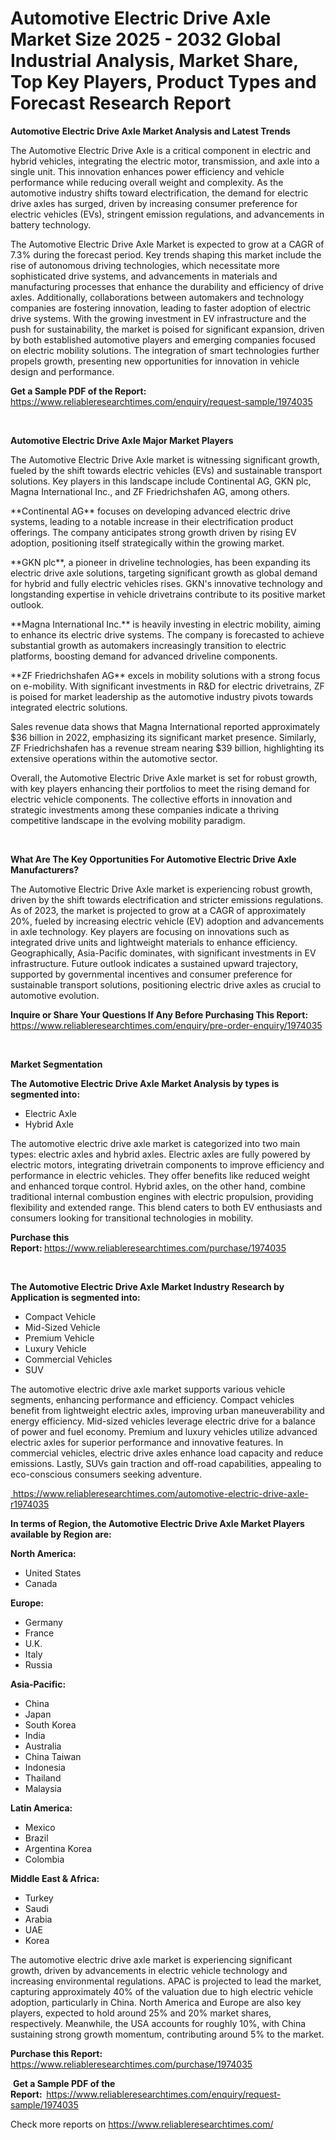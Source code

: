 <p><h1>Automotive Electric Drive Axle Market Size 2025 - 2032 Global Industrial Analysis, Market Share, Top Key Players, Product Types and Forecast Research Report</h1></p><p><strong>Automotive Electric Drive Axle Market Analysis and Latest Trends</strong></p>
<p><p>The Automotive Electric Drive Axle is a critical component in electric and hybrid vehicles, integrating the electric motor, transmission, and axle into a single unit. This innovation enhances power efficiency and vehicle performance while reducing overall weight and complexity. As the automotive industry shifts toward electrification, the demand for electric drive axles has surged, driven by increasing consumer preference for electric vehicles (EVs), stringent emission regulations, and advancements in battery technology.</p><p>The Automotive Electric Drive Axle Market is expected to grow at a CAGR of 7.3% during the forecast period. Key trends shaping this market include the rise of autonomous driving technologies, which necessitate more sophisticated drive systems, and advancements in materials and manufacturing processes that enhance the durability and efficiency of drive axles. Additionally, collaborations between automakers and technology companies are fostering innovation, leading to faster adoption of electric drive systems. With the growing investment in EV infrastructure and the push for sustainability, the market is poised for significant expansion, driven by both established automotive players and emerging companies focused on electric mobility solutions. The integration of smart technologies further propels growth, presenting new opportunities for innovation in vehicle design and performance.</p></p>
<p><strong>Get a Sample PDF of the Report:&nbsp;</strong> <a href="https://www.reliableresearchtimes.com/enquiry/request-sample/1974035?utm_campaign=2233&utm_medium=2&utm_source=Github&utm_content=ia&utm_term=31032025&utm_id=automotive-electric-drive-axle">https://www.reliableresearchtimes.com/enquiry/request-sample/1974035</a></p>
<p>&nbsp;</p>
<p><strong>Automotive Electric Drive Axle Major Market Players</strong></p>
<p><p>The Automotive Electric Drive Axle market is witnessing significant growth, fueled by the shift towards electric vehicles (EVs) and sustainable transport solutions. Key players in this landscape include Continental AG, GKN plc, Magna International Inc., and ZF Friedrichshafen AG, among others.</p><p>**Continental AG** focuses on developing advanced electric drive systems, leading to a notable increase in their electrification product offerings. The company anticipates strong growth driven by rising EV adoption, positioning itself strategically within the growing market.</p><p>**GKN plc**, a pioneer in driveline technologies, has been expanding its electric drive axle solutions, targeting significant growth as global demand for hybrid and fully electric vehicles rises. GKN's innovative technology and longstanding expertise in vehicle drivetrains contribute to its positive market outlook.</p><p>**Magna International Inc.** is heavily investing in electric mobility, aiming to enhance its electric drive systems. The company is forecasted to achieve substantial growth as automakers increasingly transition to electric platforms, boosting demand for advanced driveline components.</p><p>**ZF Friedrichshafen AG** excels in mobility solutions with a strong focus on e-mobility. With significant investments in R&D for electric drivetrains, ZF is poised for market leadership as the automotive industry pivots towards integrated electric solutions.</p><p>Sales revenue data shows that Magna International reported approximately $36 billion in 2022, emphasizing its significant market presence. Similarly, ZF Friedrichshafen has a revenue stream nearing $39 billion, highlighting its extensive operations within the automotive sector.</p><p>Overall, the Automotive Electric Drive Axle market is set for robust growth, with key players enhancing their portfolios to meet the rising demand for electric vehicle components. The collective efforts in innovation and strategic investments among these companies indicate a thriving competitive landscape in the evolving mobility paradigm.</p></p>
<p>&nbsp;</p>
<p><strong>What Are The Key Opportunities For Automotive Electric Drive Axle Manufacturers?</strong></p>
<p><p>The Automotive Electric Drive Axle market is experiencing robust growth, driven by the shift towards electrification and stricter emissions regulations. As of 2023, the market is projected to grow at a CAGR of approximately 20%, fueled by increasing electric vehicle (EV) adoption and advancements in axle technology. Key players are focusing on innovations such as integrated drive units and lightweight materials to enhance efficiency. Geographically, Asia-Pacific dominates, with significant investments in EV infrastructure. Future outlook indicates a sustained upward trajectory, supported by governmental incentives and consumer preference for sustainable transport solutions, positioning electric drive axles as crucial to automotive evolution.</p></p>
<p><strong>Inquire or Share Your Questions If Any Before Purchasing This Report:</strong> <a href="https://www.reliableresearchtimes.com/enquiry/pre-order-enquiry/1974035?utm_campaign=2233&utm_medium=2&utm_source=Github&utm_content=ia&utm_term=31032025&utm_id=automotive-electric-drive-axle">https://www.reliableresearchtimes.com/enquiry/pre-order-enquiry/1974035</a></p>
<p>&nbsp;</p>
<p><strong>Market Segmentation</strong></p>
<p><strong>The Automotive Electric Drive Axle Market Analysis by types is segmented into:</strong></p>
<p><ul><li>Electric Axle</li><li>Hybrid Axle</li></ul></p>
<p><p>The automotive electric drive axle market is categorized into two main types: electric axles and hybrid axles. Electric axles are fully powered by electric motors, integrating drivetrain components to improve efficiency and performance in electric vehicles. They offer benefits like reduced weight and enhanced torque control. Hybrid axles, on the other hand, combine traditional internal combustion engines with electric propulsion, providing flexibility and extended range. This blend caters to both EV enthusiasts and consumers looking for transitional technologies in mobility.</p></p>
<p><strong>Purchase this Report:&nbsp;</strong><a href="https://www.reliableresearchtimes.com/purchase/1974035?utm_campaign=2233&utm_medium=2&utm_source=Github&utm_content=ia&utm_term=31032025&utm_id=automotive-electric-drive-axle">https://www.reliableresearchtimes.com/purchase/1974035</a></p>
<p>&nbsp;</p>
<p><strong>The Automotive Electric Drive Axle Market Industry Research by Application is segmented into:</strong></p>
<p><ul><li>Compact Vehicle</li><li>Mid-Sized Vehicle</li><li>Premium Vehicle</li><li>Luxury Vehicle</li><li>Commercial Vehicles</li><li>SUV</li></ul></p>
<p><p>The automotive electric drive axle market supports various vehicle segments, enhancing performance and efficiency. Compact vehicles benefit from lightweight electric axles, improving urban maneuverability and energy efficiency. Mid-sized vehicles leverage electric drive for a balance of power and fuel economy. Premium and luxury vehicles utilize advanced electric axles for superior performance and innovative features. In commercial vehicles, electric drive axles enhance load capacity and reduce emissions. Lastly, SUVs gain traction and off-road capabilities, appealing to eco-conscious consumers seeking adventure.</p></p>
<p><a href="https://www.reliableresearchtimes.com/automotive-electric-drive-axle-r1974035?utm_campaign=2233&utm_medium=2&utm_source=Github&utm_content=ia&utm_term=31032025&utm_id=automotive-electric-drive-axle">&nbsp;https://www.reliableresearchtimes.com/automotive-electric-drive-axle-r1974035</a></p>
<p><strong>In terms of Region, the Automotive Electric Drive Axle Market Players available by Region are:</strong></p>
<p>
    <p> <strong> North America: </strong>
        <ul>
            <li>United States</li>
            <li>Canada</li>
        </ul>
        </p> 
    <p> <strong> Europe: </strong>
        <ul>
            <li>Germany</li>
            <li>France</li>
            <li>U.K.</li>
            <li>Italy</li>
            <li>Russia</li>
        </ul>
        </p> 
    <p> <strong> Asia-Pacific: </strong>
        <ul>
            <li>China</li>
            <li>Japan</li>
            <li>South Korea</li>
            <li>India</li>
            <li>Australia</li>
            <li>China Taiwan</li>
            <li>Indonesia</li>
            <li>Thailand</li>
            <li>Malaysia</li>
        </ul>
        </p> 
    <p> <strong> Latin America: </strong>
        <ul>
            <li>Mexico</li>
            <li>Brazil</li>
            <li>Argentina Korea</li>
            <li>Colombia</li>
        </ul>
        </p> 
    <p> <strong> Middle East & Africa: </strong>
        <ul>
            <li>Turkey</li>
            <li>Saudi</li>
            <li>Arabia</li>
            <li>UAE</li>
            <li>Korea</li>
        </ul>
    </p>
    </p>
<p><p>The automotive electric drive axle market is experiencing significant growth, driven by advancements in electric vehicle technology and increasing environmental regulations. APAC is projected to lead the market, capturing approximately 40% of the valuation due to high electric vehicle adoption, particularly in China. North America and Europe are also key players, expected to hold around 25% and 20% market shares, respectively. Meanwhile, the USA accounts for roughly 10%, with China sustaining strong growth momentum, contributing around 5% to the market.</p></p>
<p><strong>Purchase this Report: </strong><a href="https://www.reliableresearchtimes.com/purchase/1974035?utm_campaign=2233&utm_medium=2&utm_source=Github&utm_content=ia&utm_term=31032025&utm_id=automotive-electric-drive-axle">https://www.reliableresearchtimes.com/purchase/1974035</a></p>
<p>&nbsp;<strong>Get a Sample PDF of the Report:&nbsp;&nbsp;</strong><a href="https://www.reliableresearchtimes.com/enquiry/request-sample/1974035?utm_campaign=2233&utm_medium=2&utm_source=Github&utm_content=ia&utm_term=31032025&utm_id=automotive-electric-drive-axle">https://www.reliableresearchtimes.com/enquiry/request-sample/1974035</a></p>
<p><strong></strong></p>
<p>Check more reports on <a href="https://www.reliableresearchtimes.com/?utm_campaign=2233&utm_medium=2&utm_source=Github&utm_content=ia&utm_term=31032025&utm_id=automotive-electric-drive-axle">https://www.reliableresearchtimes.com/</a></p>